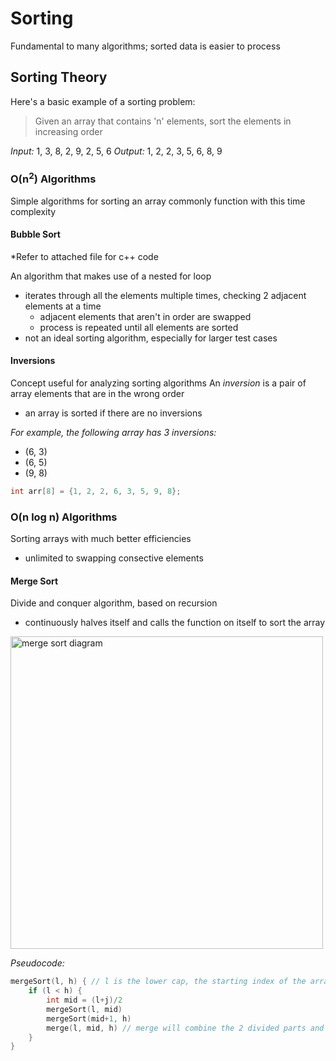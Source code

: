 # Sorting

Fundamental to many algorithms; sorted data is easier to process

## Sorting Theory

Here's a basic example of a sorting problem:
> Given an array that contains 'n' elements, sort the elements in increasing order

*Input:* 1, 3, 8, 2, 9, 2, 5, 6 
*Output:* 1, 2, 2, 3, 5, 6, 8, 9

### O(n<sup>2</sup>) Algorithms

Simple algorithms for sorting an array commonly function with this time complexity

#### Bubble Sort

*Refer to attached file for c++ code

An algorithm that makes use of a nested for loop
- iterates through all the elements multiple times, checking 2 adjacent elements at a time
    - adjacent elements that aren't in order are swapped
    - process is repeated until all elements are sorted
- not an ideal sorting algorithm, especially for larger test cases

#### Inversions

Concept useful for analyzing sorting algorithms
An *inversion* is a pair of array elements that are in the wrong order
- an array is sorted if there are no inversions

*For example, the following array has 3 inversions:*
- (6, 3)
- (6, 5)
- (9, 8)
```c++
int arr[8] = {1, 2, 2, 6, 3, 5, 9, 8};
```
### O(n log n) Algorithms

Sorting arrays with much better efficiencies
- unlimited to swapping consective elements

#### Merge Sort

Divide and conquer algorithm, based on recursion
- continuously halves itself and calls the function on itself to sort the array

<img class="center" alt="merge sort diagram" width="500px" src="https://media.geeksforgeeks.org/wp-content/cdn-uploads/Merge-Sort-Tutorial.png" /> <br>

*Pseudocode:*
```c++
mergeSort(l, h) { // l is the lower cap, the starting index of the array; h is the higher cap, the ending index of the array
    if (l < h) {
        int mid = (l+j)/2
        mergeSort(l, mid)
        mergeSort(mid+1, h)
        merge(l, mid, h) // merge will combine the 2 divided parts and sort them
    }
}
```
